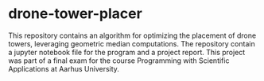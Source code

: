 # drone-tower-placer
This repository contains an algorithm for optimizing the placement of drone towers, leveraging geometric median computations. 
The repository contain a jupyter notebook file for the program and a project report. 
This project was part of a final exam for the course Programming with Scientific Applications at Aarhus University.
